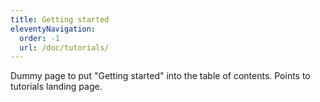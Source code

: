 ```yaml
---
title: Getting started
eleventyNavigation:
  order: -1
  url: /doc/tutorials/
---
```


Dummy page to put "Getting started" into the table of contents.
Points to tutorials landing page.